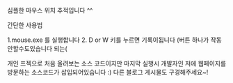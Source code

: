 심플한 마우스 위치 추적입니다 ^^

간단한 사용법 

 1.mouse.exe 를 실행합니다 
 2. D or W 키를 누르면 기록이됩니다 
 (버튼 하나가 작동안할수도있습니다 되는(
 
 개인 프젝으로 처음 올려보는 소스 코드이지만 마지막 실행시 개발자인 저에 웹페이지를 방문하는 소스코드가 삽입되어있습니다 :) 다른 블로그 게시물도 구경해주세요~! 

 

